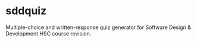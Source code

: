 # sddquiz
Multiple-choice and written-response quiz generator for Software Design & Development HSC course revision.
